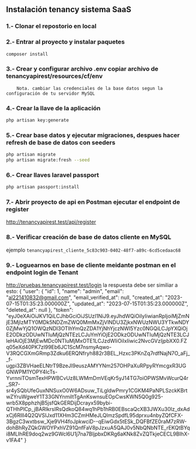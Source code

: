 ## Instalación tenancy sistema SaaS

### 1.- Clonar el repostorio en local

### 2.- Entrar al proyecto y instalar paquetes

```bash
composer install
```

### 3.- Crear y configurar archivo .env copiar archivo de tenancyapirest/resources/cf/env 
        Nota. cambiar las credenciales de la base datos segun la configuración de tu servidor MySQL

### 4.- Crear la llave de la aplicación

```bash
php artisan key:generate 
```

### 5.- Crear base datos y ejecutar migraciones, despues hacer refresh de base de datos con seeders

```bash
php artisan migrate
php artisan migrate:fresh --seed
```

### 6.- Crear llaves laravel passport

```bash
php artisan passport:install
```

### 7.- Abrir proyecto de api en Postman ejecutar el endpoint de register
http://tenancyapirest.test/api/register

### 8.- Verificar creación de base de datos cliente en MySQL
ejemplo `tenancyapirest_cliente_5c83c903-0402-48f7-a89c-6cd5cedaac68`

### 9.- Loguearnos en base de cliente meidante postman en el endpoint login de Tenant
http://pruebas.tenancyapirest.test/login
la respuesta debe ser similiar a esto:
{
    "user": {
        "id": 1,
        "name": "admin",
        "email": "al221410832@gmail.com",
        "email_verified_at": null,
        "created_at": "2023-07-15T01:35:23.000000Z",
        "updated_at": "2023-07-15T01:35:23.000000Z",
        "deleted_at": null
    },
    "token": "eyJ0eXAiOiJKV1QiLCJhbGciOiJSUzI1NiJ9.eyJhdWQiOiIyIiwianRpIjoiMjZmNjE3MjIzMTY0MDk5NDZmZWQ0MmMxZjVlNDU3ZjkxNWUzNWU3YTkwNDY0ZjMwYjQ1OWQzNDI3OTlhYmQzZDA1YjNhYjczNWI5Yzc0NGQiLCJpYXQiOjE2ODkzODUwNTIuMjQzNTEzLCJuYmYiOjE2ODkzODUwNTIuMjQzNTE3LCJleHAiOjE3MjEwMDc0NTIuMjMxOTE1LCJzdWIiOiIxIiwic2NvcGVzIjpbXX0.FZq05eXd40PK7zl99Eb6JC1ScM7nsmyAqwo-V3RQCGXmGRmp3Zdku6ERQNfryh882r3BEL_Hzxc3PKnZq7rdfNajN7O_aFj__f-ugpi3ZBVHaeELNtrT9BzeJI9euszAMYYNm257OHPaXuRPpyRYmcgxR3UGGNWPM1YOPY4IcTs-YvrnniTOsmTexHPWBCvUz8LWMmDmVEqKr5yJ14TG7oiOPWSMvWcurQ4r_SR7-sr4ySQbUfeGuxNNSuxO0W6ADsuw_TiLgldwPmry1CGKM4PaNPLSzckKBrtwZYruWgweY1T33GNYnmiltTgAnKswnsuEOpCwsKWN5Q0g925-wrb5X8pphzhjB5jsfQkGERDijDcrayx59bybi-QTHhPlCp_jBARIkrsIRsQdkoQ84wq1hPb1hRB0EBscaQcXB3JWXu30Iz_dxAdxCj6RIll4Q2QVSIJxd11XHm3CZmHMeJLQlmzSpdfL95dprxu4nbyZQfCFX-3BgzC3wxtbsw_Xje9VH4foJpkwciD--qEiwGdx5tESk_DQFBfZE0raM7zRW-dohBhRyZQkGWOYPxhVZ91QnfFaV8pJzxuA5QAJ0v5NbQNbNTE_rEKQtBYqi8MLIhRE9doq2wz9GWcl6U1j7na7BljpbxDKRg6aKNk8ZvZQTkjeCECL9BIhX-v1FA4"
}
